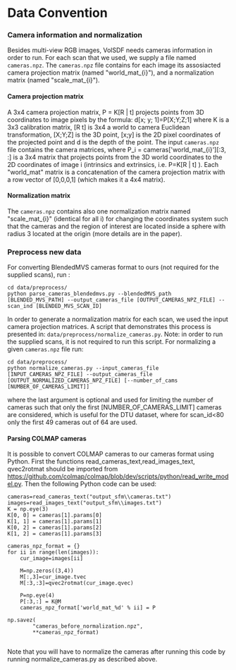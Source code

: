 # Data Convention

### Camera information and normalization
Besides multi-view RGB images, VolSDF needs cameras information in order to run. For each scan that we used, we supply a file named `cameras.npz`.
The `cameras.npz` file contains for each image its assosiacted camera projection matrix (named "world_mat_{i}"), and a normalization matrix (named "scale_mat_{i}").
#### Camera projection matrix
A 3x4 camera projection matrix, P = K[R | t] projects points from 3D coordinates to image pixels by the formula: d[x; y; 1]=P[X;Y;Z;1] where K is a 3x3 calibration matrix, [R t] is 3x4 a world to camera Euclidean transformation, [X;Y;Z] is the 3D point, [x;y] is the 2D pixel coordinates of the projected point and d is the depth of the point.
The input `cameras.npz` file contains the camera matrices, where P_i = cameras['world_mat_{i}'][:3, :] is a 3x4 matrix that projects points from the 3D world coordinates to the 2D coordinates of image i (intrinsics and extrinsics, i.e. P=K[R | t] ).
Each "world_mat" matrix is a concatenation of the camera projection matrix with a row vector of [0,0,0,1] (which makes it a 4x4 matrix).

#### Normalization matrix
The `cameras.npz` contains also one normalization matrix named "scale_mat_{i}" (identical for all i) for changing the coordinates system such that the cameras and the region of interest are located inside a sphere with radius 3 located at the origin (more details are in the paper).


### Preprocess new data
For converting BlendedMVS cameras format to ours (not required for the supplied scans), run :
```
cd data/preprocess/
python parse_cameras_blendedmvs.py --blendedMVS_path [BLENDED_MVS_PATH] --output_cameras_file [OUTPUT_CAMERAS_NPZ_FILE] --scan_ind [BLENDED_MVS_SCAN_ID]
```

In order to generate a normalization matrix for each scan, we used the input camera projection matrices. A script that demonstrates this process is presented in: `data/preprocess/normalize_cameras.py`.
Note: in order to run the supplied scans, it is not required to run this script. 
For normalizing a given `cameras.npz` file run:
```
cd data/preprocess/
python normalize_cameras.py --input_cameras_file [INPUT_CAMERAS_NPZ_FILE] --output_cameras_file [OUTPUT_NORMALIZED_CAMERAS_NPZ_FILE] [--number_of_cams [NUMBER_OF_CAMERAS_LIMIT]]
```
where the last argument is optional and used for limiting the number of cameras such that only the first [NUMBER_OF_CAMERAS_LIMIT] cameras are considered, which is useful for the DTU dataset, where for scan_id<80 only the first 49 cameras out of 64 are used.   


#### Parsing COLMAP cameras
It is possible to convert COLMAP cameras to our cameras format using Python. First the functions read_cameras_text,read_images_text, qvec2rotmat should be imported from https://github.com/colmap/colmap/blob/dev/scripts/python/read_write_model.py.  Then the following Python code can be used: 

```
cameras=read_cameras_text("output_sfm\\cameras.txt")
images=read_images_text("output_sfm\\images.txt")
K = np.eye(3)
K[0, 0] = cameras[1].params[0]
K[1, 1] = cameras[1].params[1]
K[0, 2] = cameras[1].params[2]
K[1, 2] = cameras[1].params[3]

cameras_npz_format = {}
for ii in range(len(images)):
    cur_image=images[ii]

    M=np.zeros((3,4))
    M[:,3]=cur_image.tvec
    M[:3,:3]=qvec2rotmat(cur_image.qvec)

    P=np.eye(4)
    P[:3,:] = K@M
    cameras_npz_format['world_mat_%d' % ii] = P
    
np.savez(
        "cameras_before_normalization.npz",
        **cameras_npz_format)
 
```
Note that you will have to normalize the cameras after running this code by running normalize_cameras.py as described above. 

